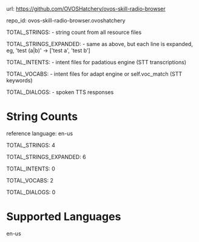 
url: https://github.com/OVOSHatchery/ovos-skill-radio-browser

repo_id: ovos-skill-radio-browser.ovoshatchery

TOTAL_STRINGS:  - string count from all resource files

TOTAL_STRINGS_EXPANDED: - same as above, but each line is expanded, eg, 'test (a|b)' -> ['test a', 'test b']

TOTAL_INTENTS: - intent files for padatious engine (STT transcriptions)

TOTAL_VOCABS: - intent files for adapt engine or self.voc_match (STT keywords)

TOTAL_DIALOGS: - spoken TTS responses


# String Counts

reference language: en-us

TOTAL_STRINGS: 4  

TOTAL_STRINGS_EXPANDED: 6  

TOTAL_INTENTS: 0  

TOTAL_VOCABS: 2  

TOTAL_DIALOGS: 0  

# Supported Languages

en-us
